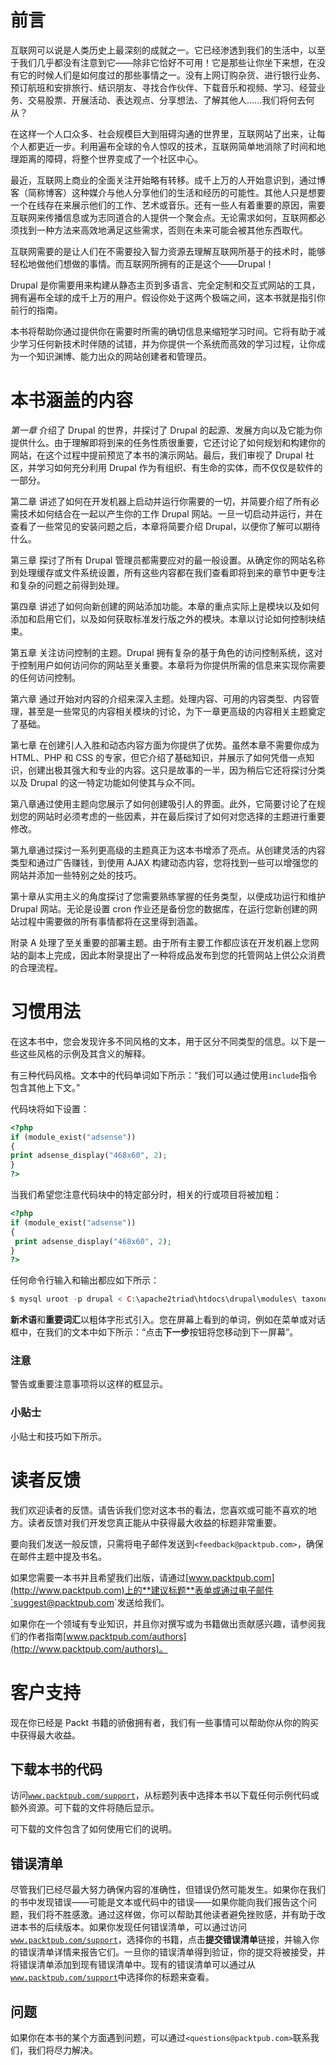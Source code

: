 # 前言

互联网可以说是人类历史上最深刻的成就之一。它已经渗透到我们的生活中，以至于我们几乎都没有注意到它——除非它恰好不可用！它是那些让你坐下来想，在没有它的时候人们是如何度过的那些事情之一。没有上网订购杂货、进行银行业务、预订航班和安排旅行、结识朋友、寻找合作伙伴、下载音乐和视频、学习、经营业务、交易股票、开展活动、表达观点、分享想法、了解其他人……我们将何去何从？

在这样一个人口众多、社会规模巨大到阻碍沟通的世界里，互联网站了出来，让每个人都更近一步。利用遍布全球的令人惊叹的技术，互联网简单地消除了时间和地理距离的障碍，将整个世界变成了一个社区中心。

最近，互联网上商业的全面关注开始略有转移。成千上万的人开始意识到，通过博客（简称博客）这种媒介与他人分享他们的生活和经历的可能性。其他人只是想要一个在线存在来展示他们的工作、艺术或音乐。还有一些人有着重要的原因，需要互联网来传播信息或为志同道合的人提供一个聚会点。无论需求如何，互联网都必须找到一种方法来高效地满足这些需求，否则在未来可能会被其他东西取代。

互联网需要的是让人们在不需要投入智力资源去理解互联网所基于的技术时，能够轻松地做他们想做的事情。而互联网所拥有的正是这个——Drupal！

Drupal 是你需要用来构建从静态主页到多语言、完全定制和交互式网站的工具，拥有遍布全球的成千上万的用户。假设你处于这两个极端之间，这本书就是指引你前行的指南。

本书将帮助你通过提供你在需要时所需的确切信息来缩短学习时间。它将有助于减少学习任何新技术时伴随的试错，并为你提供一个系统而高效的学习过程，让你成为一个知识渊博、能力出众的网站创建者和管理员。

# 本书涵盖的内容

*第一章* 介绍了 Drupal 的世界，并探讨了 Drupal 的起源、发展方向以及它能为你提供什么。由于理解即将到来的任务性质很重要，它还讨论了如何规划和构建你的网站，在这个过程中提前预览了本书的演示网站。最后，我们审视了 Drupal 社区，并学习如何充分利用 Drupal 作为有组织、有生命的实体，而不仅仅是软件的一部分。

第二章 讲述了如何在开发机器上启动并运行你需要的一切，并简要介绍了所有必需技术如何结合在一起以产生你的工作 Drupal 网站。一旦一切启动并运行，并在查看了一些常见的安装问题之后，本章将简要介绍 Drupal，以便你了解可以期待什么。

第三章 探讨了所有 Drupal 管理员都需要应对的最一般设置。从确定你的网站名称到处理缓存或文件系统设置，所有这些内容都在我们查看即将到来的章节中更专注和复杂的问题之前得到处理。

第四章 讲述了如何向新创建的网站添加功能。本章的重点实际上是模块以及如何添加和启用它们，以及如何获取标准发行版之外的模块。本章以讨论如何控制块结束。

第五章 关注访问控制的主题。Drupal 拥有复杂的基于角色的访问控制系统，这对于控制用户如何访问你的网站至关重要。本章将为你提供所需的信息来实现你需要的任何访问控制。

第六章 通过开始对内容的介绍来深入主题。处理内容、可用的内容类型、内容管理，甚至是一些常见的内容相关模块的讨论，为下一章更高级的内容相关主题奠定了基础。

第七章 在创建引人入胜和动态内容方面为你提供了优势。虽然本章不需要你成为 HTML、PHP 和 CSS 的专家，但它介绍了基础知识，并展示了如何凭借一点知识，创建出极其强大和专业的内容。这只是故事的一半，因为稍后它还将探讨分类以及 Drupal 的这一特定功能如何使其与众不同。

第八章通过使用主题向您展示了如何创建吸引人的界面。此外，它简要讨论了在规划您的网站时必须考虑的一些因素，并在最后探讨了如何对您选择的主题进行重要修改。

第九章通过探讨一系列更高级的主题真正为这本书增添了亮点。从创建灵活的内容类型和通过广告赚钱，到使用 AJAX 构建动态内容，您将找到一些可以增强您的网站并添加一些特别之处的技巧。

第十章从实用主义的角度探讨了您需要熟练掌握的任务类型，以便成功运行和维护 Drupal 网站。无论是设置 cron 作业还是备份您的数据库，在运行您新创建的网站过程中需要做的所有事情都将在这里得到涵盖。

附录 A 处理了至关重要的部署主题。由于所有主要工作都应该在开发机器上您网站的副本上完成，因此本附录提出了一种将成品发布到您的托管网站上供公众消费的合理流程。

# 习惯用法

在这本书中，您会发现许多不同风格的文本，用于区分不同类型的信息。以下是一些这些风格的示例及其含义的解释。

有三种代码风格。文本中的代码单词如下所示：“我们可以通过使用`include`指令包含其他上下文。”

代码块将如下设置：

```php
<?php
if (module_exist("adsense"))
{
print adsense_display("468x60", 2);
}
?>

```

当我们希望您注意代码块中的特定部分时，相关的行或项目将被加粗：

```php
<?php
if (module_exist("adsense"))
{
 print adsense_display("468x60", 2); 
}
?>

```

任何命令行输入和输出都应如下所示：

```php
$ mysql uroot -p drupal < C:\apache2triad\htdocs\drupal\modules\ taxonomy_block\taxonomy_block.mysql

```

**新术语**和**重要词汇**以粗体字形式引入。您在屏幕上看到的单词，例如在菜单或对话框中，在我们的文本中如下所示：“点击**下一步**按钮将您移动到下一屏幕”。

### 注意

警告或重要注意事项将以这样的框显示。

### 小贴士

小贴士和技巧如下所示。

# 读者反馈

我们欢迎读者的反馈。请告诉我们您对这本书的看法，您喜欢或可能不喜欢的地方。读者反馈对我们开发您真正能从中获得最大收益的标题非常重要。

要向我们发送一般反馈，只需将电子邮件发送到`<feedback@packtpub.com>`，确保在邮件主题中提及书名。

如果您需要一本书并且希望我们出版，请通过[www.packtpub.com](http://www.packtpub.com)上的**建议标题**表单或通过电子邮件`<suggest@packtpub.com>`发送给我们。

如果你在一个领域有专业知识，并且你对撰写或为书籍做出贡献感兴趣，请参阅我们的作者指南[www.packtpub.com/authors](http://www.packtpub.com/authors)。

# 客户支持

现在你已经是 Packt 书籍的骄傲拥有者，我们有一些事情可以帮助你从你的购买中获得最大收益。

## 下载本书的代码

访问[`www.packtpub.com/support`](http://www.packtpub.com/support)，从标题列表中选择本书以下载任何示例代码或额外资源。可下载的文件将随后显示。

可下载的文件包含了如何使用它们的说明。

## 错误清单

尽管我们已经尽最大努力确保内容的准确性，但错误仍然可能发生。如果你在我们的书中发现错误——可能是文本或代码中的错误——如果你能向我们报告这个问题，我们将不胜感激。通过这样做，你可以帮助其他读者避免挫败感，并有助于改进本书的后续版本。如果你发现任何错误清单，可以通过访问[`www.packtpub.com/support`](http://www.packtpub.com/support)，选择你的书籍，点击**提交错误清单**链接，并输入你的错误清单详情来报告它们。一旦你的错误清单得到验证，你的提交将被接受，并将错误清单添加到现有错误清单中。现有的错误清单可以通过从[`www.packtpub.com/support`](http://www.packtpub.com/support)中选择你的标题来查看。

## 问题

如果你在本书的某个方面遇到问题，可以通过`<questions@packtpub.com>`联系我们，我们将尽力解决。
